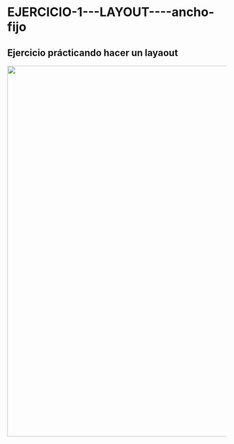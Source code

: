 # EJERCICIO-1---LAYOUT----ancho-fijo

## Ejercicio prácticando hacer un layaout

<p align="center" >
 
 <img src="https://github.com/DanielDW23/EJERCICIO-1---LAYOUT----ancho-fijo/assets/126791645/f1cbeecc-1835-45ad-8b85-e3066936b180" width="850" />
  
 </p>
